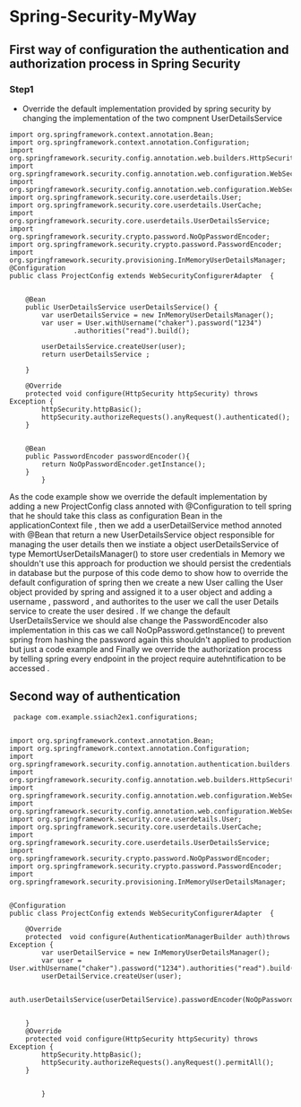 # Spring-Security-MyWay

## First way of configuration the authentication and authorization process in Spring Security 

### Step1 

* Override the default implementation provided by spring security by changing the implementation of the two compnent UserDetailsService 

```
import org.springframework.context.annotation.Bean;
import org.springframework.context.annotation.Configuration;
import org.springframework.security.config.annotation.web.builders.HttpSecurity;
import org.springframework.security.config.annotation.web.configuration.WebSecurityConfiguration;
import org.springframework.security.config.annotation.web.configuration.WebSecurityConfigurerAdapter;
import org.springframework.security.core.userdetails.User;
import org.springframework.security.core.userdetails.UserCache;
import org.springframework.security.core.userdetails.UserDetailsService;
import org.springframework.security.crypto.password.NoOpPasswordEncoder;
import org.springframework.security.crypto.password.PasswordEncoder;
import org.springframework.security.provisioning.InMemoryUserDetailsManager;
@Configuration
public class ProjectConfig extends WebSecurityConfigurerAdapter  {


    @Bean
    public UserDetailsService userDetailsService() {
        var userDetailsService = new InMemoryUserDetailsManager();
        var user = User.withUsername("chaker").password("1234")
                .authorities("read").build();

        userDetailsService.createUser(user);
        return userDetailsService ;

    }

    @Override
    protected void configure(HttpSecurity httpSecurity) throws Exception {
        httpSecurity.httpBasic();
        httpSecurity.authorizeRequests().anyRequest().authenticated();
    }


    @Bean
    public PasswordEncoder passwordEncoder(){
        return NoOpPasswordEncoder.getInstance();
    }
        } 
   ``` 
        
  As the code example show we override the default implementation by adding a new ProjectConfig class annoted with @Configuration to tell spring that he should take this class as configuration Bean in the applicationContext file
  , then we add a userDetailService method annoted with @Bean that return a new UserDetailsService object responsible for managing the user details then we instiate a object userDetailsService of type MemortUserDetailsManager() to store user credentials 
  in Memory we shouldn't use this approach for production we should persist the credentials in database but the purpose of this code demo to show how to override the default configuration of spring then we create a new User calling the User object provided by spring and assigned it to a user object and adding a username , password , and authorites to the user we call the user Details service to create the user desired . If we change the default UserDetailsService we should alse change the PasswordEncoder also implementation in this cas we call NoOpPassword.getInstance() to prevent spring from hashing the password again this shouldn't applied to production but just a code example and Finally we override the authorization process by telling spring every endpoint in the project require autehntification to be accessed . 
  
  
  
  
  
 ## Second way of authentication 
 
```
 package com.example.ssiach2ex1.configurations;


import org.springframework.context.annotation.Bean;
import org.springframework.context.annotation.Configuration;
import org.springframework.security.config.annotation.authentication.builders.AuthenticationManagerBuilder;
import org.springframework.security.config.annotation.web.builders.HttpSecurity;
import org.springframework.security.config.annotation.web.configuration.WebSecurityConfiguration;
import org.springframework.security.config.annotation.web.configuration.WebSecurityConfigurerAdapter;
import org.springframework.security.core.userdetails.User;
import org.springframework.security.core.userdetails.UserCache;
import org.springframework.security.core.userdetails.UserDetailsService;
import org.springframework.security.crypto.password.NoOpPasswordEncoder;
import org.springframework.security.crypto.password.PasswordEncoder;
import org.springframework.security.provisioning.InMemoryUserDetailsManager;


@Configuration
public class ProjectConfig extends WebSecurityConfigurerAdapter  {

    @Override
    protected  void configure(AuthenticationManagerBuilder auth)throws Exception {
        var userDetailService = new InMemoryUserDetailsManager();
        var user = User.withUsername("chaker").password("1234").authorities("read").build();
        userDetailService.createUser(user);

        auth.userDetailsService(userDetailService).passwordEncoder(NoOpPasswordEncoder.getInstance());


    }
    @Override
    protected void configure(HttpSecurity httpSecurity) throws Exception {
        httpSecurity.httpBasic();
        httpSecurity.authorizeRequests().anyRequest().permitAll();
    }


        }

 
 ```

